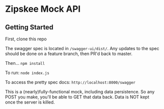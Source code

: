 # Zipskee Mock API
## Getting Started
First, clone this repo

The swagger spec is located in `/swagger-ui/dist/`. Any updates to the spec should be done on a feature branch, then PR'd back to master.

Then...
`npm install`

To run:
`node index.js`

To access the pretty spec docs:
`http://localhost:8000/swagger`

This is a (nearly)fully-functional mock, including data persistence. So any POST you make,  you'll be able to GET that data back. Data is NOT kept once the server is killed.
